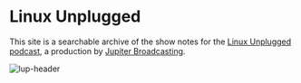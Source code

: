 # Linux Unplugged

This site is a searchable archive of the show notes for the [Linux Unplugged podcast](https://linuxunplugged.com/), a production by [Jupiter Broadcasting](https://www.jupiterbroadcasting.com/).

![lup-header](/images/lup-header.jpg)
